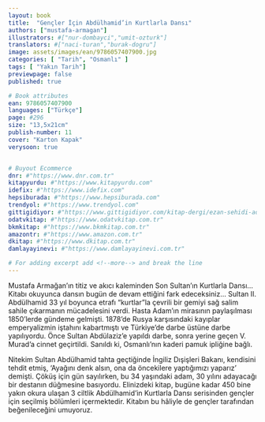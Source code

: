 ```yaml
---
layout: book
title:  "Gençler İçin Abdülhamid’in Kurtlarla Dansı"
authors: ["mustafa-armagan"]
illustrators: #["nur-dombayci","umit-ozturk"]
translators: #["naci-turan","burak-dogru"]
image: assets/images/ean/9786057407900.jpg
categories: [ "Tarih", "Osmanlı" ]
tags: [ "Yakın Tarih"]
previewpage: false
published: true

# Book attributes
ean: 9786057407900
languages: ["Türkçe"]
page: #296
size: "13,5x21cm"
publish-number: 11
cover: "Karton Kapak"
verysoon: true


# Buyout Ecommerce
dnr: #"https://www.dnr.com.tr"
kitapyurdu: #"https://www.kitapyurdu.com"
idefix: #"https://www.idefix.com"
hepsiburada: #"https://www.hepsiburada.com"
trendyol: #"https://www.trendyol.com"
gittigidiyor: #"https://www.gittigidiyor.com/kitap-dergi/ezan-sehidi-adnan-menderes_pdp_732728793"
odatvkitap: #"https://www.odatvkitap.com.tr"
bkmkitap: #"https://www.bkmkitap.com.tr"
amazontr: #"https://www.amazon.com.tr"
dkitap: #"https://www.dkitap.com.tr"
damlayayinevi: #"https://www.damlayayinevi.com.tr"

# For adding excerpt add <!--more--> and break the line
---
```

Mustafa Armağan’ın titiz ve akıcı kaleminden Son Sultan’ın Kurtlarla Dansı... Kitabı okuyunca dansın bugün de devam ettiğini fark edeceksiniz... Sultan II. Abdülhamid 33 yıl boyunca etrafı “kurtlar”la çevrili bir gemiyi sağ salim sahile çıkarmanın mücadelesini verdi.
Hasta Adam’ın mirasının paylaşılması 1850’lerde gündeme gelmişti. 1878’de Rusya karşısındaki kayıplar emperyalizmin iştahını kabartmıştı ve Türkiye’de darbe üstüne darbe yapılıyordu. Önce Sultan Abdülaziz’e yapıldı darbe, sonra yerine geçen V. Murad’a cinnet geçirtildi. Sanıldı ki, Osmanlı’nın kaderi pamuk ipliğine bağlı.
<!--more--> 
Nitekim Sultan Abdülhamid tahta geçtiğinde İngiliz Dışişleri Bakanı, kendisini tehdit etmiş, ‘Ayağını denk alsın, ona da öncekilere yaptığımızı yaparız’ demişti. Çöküş için gün sayılırken, bu 34 yaşındaki adam, 30 yılını adayacağı bir destanın düğmesine basıyordu. Elinizdeki kitap, bugüne kadar 450 bine yakın okura ulaşan 3 ciltlik Abdülhamid’in Kurtlarla Dansı serisinden gençler için seçilmiş bölümleri içermektedir. Kitabın bu hâliyle de gençler tarafından beğenileceğini umuyoruz.